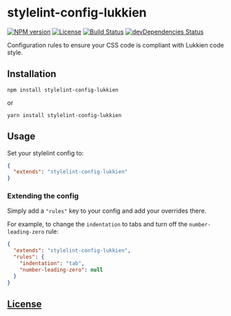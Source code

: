 # stylelint-config-lukkien

[![NPM version](http://img.shields.io/npm/v/stylelint-config-lukkien.svg)](https://www.npmjs.org/package/stylelint-config-lukkien)
[![License](https://img.shields.io/npm/l/stylelint-config-lukkien.svg)](https://www.npmjs.com/package/stylelint-config-lukkien)
[![Build Status](https://travis-ci.org/LUKKIEN/stylelint-config-lukkien.svg)](https://travis-ci.org/LUKKIEN/stylelint-config-lukkien)
[![devDependencies Status](https://david-dm.org/LUKKIEN/stylelint-config-lukkien/dev-status.svg)](https://david-dm.org/LUKKIEN/stylelint-config-lukkien?type=dev)

Configuration rules to ensure your CSS code is compliant with Lukkien code style.

## Installation

```console
npm install stylelint-config-lukkien
```

or

```console
yarn install stylelint-config-lukkien
```

## Usage

Set your stylelint config to:

```json
{
  "extends": "stylelint-config-lukkien"
}
```

### Extending the config

Simply add a `"rules"` key to your config and add your overrides there.

For example, to change the `indentation` to tabs and turn off the `number-leading-zero` rule:

```json
{
  "extends": "stylelint-config-lukkien",
  "rules": {
    "indentation": "tab",
    "number-leading-zero": null
  }
}
```

## [License](LICENSE)
